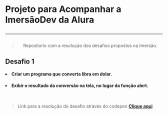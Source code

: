 <h1> Projeto para Acompanhar a ImersãoDev da Alura <hr> </h1>
<center> <blockquote>  Repositorio com a resolução dos desafios propostos na Imersão. </blockquote> </center>
<h2> Desafio 1 <br>
<h4><li> Criar um programa que converta libra em dolar.</li></blockquote></h4>
<h4><li> Exibir o resultado da conversão na tela, no lugar da função alert.</li></blockquote></h4>
<br>
<blockquote>Link para a resolução do desafio através do codepen               
<a href='https://codepen.io/zThanael/pen/WNRNvzL'> <b>Clique aqui</b> </a> <blockquote>